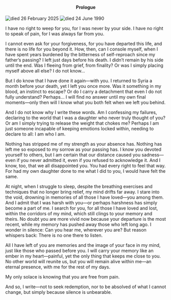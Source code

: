 <center><h4>Prologue</h4></center>

![died 26 February 2025](1.jpg)
![died 24 June 1990](2.jpg)

I have no right to weep for you, for I was never by your side. I have no right to speak of pain, for I was always far from you.

I cannot even ask for your forgiveness, for you have departed this life, and there is no life for you beyond it. How, then, can I console myself, when I have spent years burdened by the bitterness of self-reproach since my father’s passing? I left just days before his death. I didn’t remain by his side until the end. Was I fleeing from grief, from finality? Or was I simply placing myself above all else? I do not know…

But I do know that I have done it again—with you. I returned to Syria a month before your death, yet I left you once more. Was it something in my blood, an instinct to escape? Or do I carry a detachment that even I do not fully understand? Perhaps… I will find no answer until my own final moments—only then will I know what you both felt when we left you behind.

And I do not know why I write these words. Am I confessing my failures, declaring to the world that I was a daughter who never truly thought of you? Or am I simply trying to release the weight that chokes me? Perhaps I am just someone incapable of keeping emotions locked within, needing to declare to all: I am who I am.

Nothing has stripped me of my strength as your absence has. Nothing has left me so exposed to my sorrow as your passing has. I know you devoted yourself to others, but I am certain that our distance caused you sadness—even if you never admitted it, even if you refused to acknowledge it. And I know, too, that we all disappointed you. You had every right to feel that way. For had my own daughter done to me what I did to you, I would have felt the same.

At night, when I struggle to sleep, despite the breathing exercises and techniques that no longer bring relief, my mind drifts far away. I stare into the void, drowning in memories of all those I have loved—you among them. And I admit that I was harsh with you—or perhaps harshness has simply become a part of me. I search for you, for all those I have loved and lost, within the corridors of my mind, which still clings to your memory and theirs. No doubt you are more vivid now because your departure is the most recent, while my memory has pushed away those who left long ago. I wonder in silence: Can you hear me, wherever you are? But reason whispers back: There is no one there to listen.

All I have left of you are memories and the image of your face in my mind, just like those who passed before you. I will carry your memory like an ember in my heart—painful, yet the only thing that keeps me close to you. No other world will reunite us, but you will remain alive within me—an eternal presence, with me for the rest of my days.

My only solace is knowing that you are free from pain.

And so, I write—not to seek redemption, nor to be absolved of what I cannot change, but simply because silence is unbearable. 



